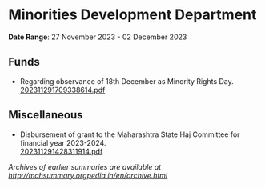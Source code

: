 # Minorities Development Department

**Date Range**: 27 November 2023 - 02 December 2023


## Funds
- Regarding observance of 18th December as Minority Rights Day.\
  [202311291709338614.pdf](https://gr.maharashtra.gov.in/Site/Upload/Government%20Resolutions/English/202311291709338614.pdf)

## Miscellaneous
- Disbursement of grant to the Maharashtra State Haj Committee for financial year 2023-2024.\
  [202311291428311914.pdf](https://gr.maharashtra.gov.in/Site/Upload/Government%20Resolutions/English/202311291428311914.pdf)


*Archives of earlier summaries are available at http://mahsummary.orgpedia.in/en/archive.html*